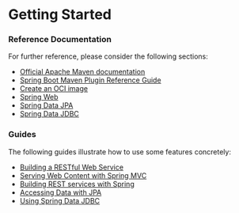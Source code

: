 # Getting Started

### Reference Documentation
For further reference, please consider the following sections:

* [Official Apache Maven documentation](https://maven.apache.org/guides/index.html)
* [Spring Boot Maven Plugin Reference Guide](https://docs.spring.io/spring-boot/docs/3.1.12-SNAPSHOT/maven-plugin/reference/html/)
* [Create an OCI image](https://docs.spring.io/spring-boot/docs/3.1.12-SNAPSHOT/maven-plugin/reference/html/#build-image)
* [Spring Web](https://docs.spring.io/spring-boot/docs/3.1.12-SNAPSHOT/reference/htmlsingle/index.html#web)
* [Spring Data JPA](https://docs.spring.io/spring-boot/docs/3.1.12-SNAPSHOT/reference/htmlsingle/index.html#data.sql.jpa-and-spring-data)
* [Spring Data JDBC](https://docs.spring.io/spring-boot/docs/3.1.12-SNAPSHOT/reference/htmlsingle/index.html#data.sql.jdbc)

### Guides
The following guides illustrate how to use some features concretely:

* [Building a RESTful Web Service](https://spring.io/guides/gs/rest-service/)
* [Serving Web Content with Spring MVC](https://spring.io/guides/gs/serving-web-content/)
* [Building REST services with Spring](https://spring.io/guides/tutorials/rest/)
* [Accessing Data with JPA](https://spring.io/guides/gs/accessing-data-jpa/)
* [Using Spring Data JDBC](https://github.com/spring-projects/spring-data-examples/tree/master/jdbc/basics)

